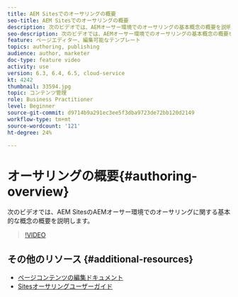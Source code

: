 ```yaml
---
title: AEM Sitesでのオーサリングの概要
seo-title: AEM Sitesでのオーサリングの概要
description: 次のビデオでは、AEMオーサー環境でのオーサリングの基本概念の概要を説明します。 これはサイトコンソールを基礎として使用します。
seo-description: 次のビデオでは、AEMオーサー環境でのオーサリングの基本概念の概要を説明します。 これはサイトコンソールを基礎として使用します。
feature: ページエディター、編集可能なテンプレート
topics: authoring, publishing
audience: author, marketer
doc-type: feature video
activity: use
version: 6.3, 6.4, 6.5, cloud-service
kt: 4242
thumbnail: 33594.jpg
topic: コンテンツ管理
role: Business Practitioner
level: Beginner
source-git-commit: d9714b9a291ec3ee5f3dba9723de72bb120d2149
workflow-type: tm+mt
source-wordcount: '121'
ht-degree: 24%

---
```



# オーサリングの概要{#authoring-overview}

次のビデオでは、AEM SitesのAEMオーサー環境でのオーサリングに関する基本的な概念の概要を説明します。

>[!VIDEO](https://video.tv.adobe.com/v/33594?quality=12&learn=on)

## その他のリソース {#additional-resources}

* [ページコンテンツの編集ドキュメント](https://docs.adobe.com/content/help/ja-JP/experience-manager-cloud-service/sites/authoring/fundamentals/editing-content.html)
* [Sitesオーサリングユーザーガイド](https://docs.adobe.com/content/help/en/experience-manager-65/authoring/home.html?topic=/experience-manager/6-5/sites/authoring/morehelp/page-authoring.ug.js)
